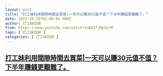 ```yaml
---
layout: post
title: "打工妹利用間隙時間去買菜|一天可以賺30元值不值？下半年賺錢更艱難了。"
date: 2021-10-24T02:00:01.000Z
author: 打工妹四妹
from: https://www.youtube.com/watch?v=B81TjMpSorM
tags: [ 打工妹四妹 ]
categories: [ 打工妹四妹 ]
---
```

<!--1635040801000-->
[打工妹利用間隙時間去買菜|一天可以賺30元值不值？下半年賺錢更艱難了。](https://www.youtube.com/watch?v=B81TjMpSorM)
------

<div>

</div>
